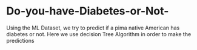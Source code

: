 # Do-you-have-Diabetes-or-Not-
Using the ML Dataset, we try to predict if a pima native American has diabetes or not. Here we use decision Tree Algorithm in order to make the predictions
